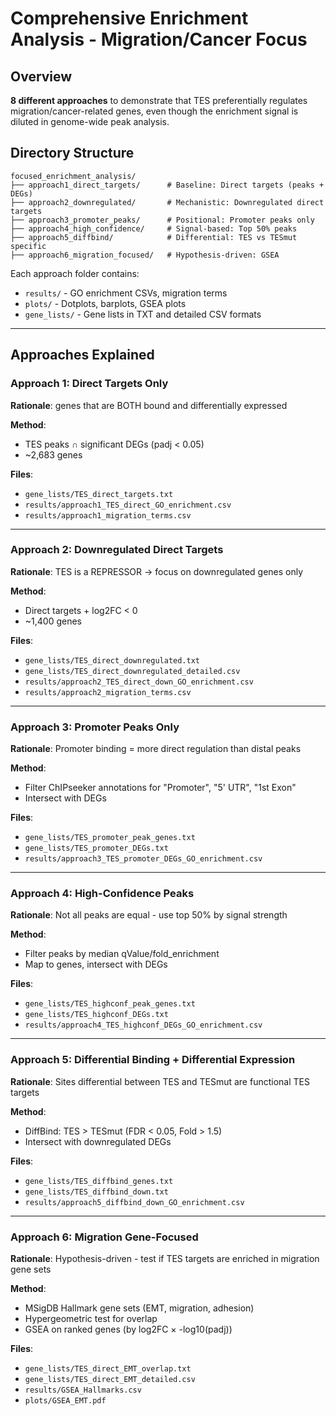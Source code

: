 # Comprehensive Enrichment Analysis - Migration/Cancer Focus

## Overview

**8 different approaches** to demonstrate that TES preferentially regulates migration/cancer-related genes, even though the enrichment signal is diluted in genome-wide peak analysis.


## Directory Structure

```
focused_enrichment_analysis/
├── approach1_direct_targets/      # Baseline: Direct targets (peaks + DEGs)
├── approach2_downregulated/       # Mechanistic: Downregulated direct targets
├── approach3_promoter_peaks/      # Positional: Promoter peaks only
├── approach4_high_confidence/     # Signal-based: Top 50% peaks
├── approach5_diffbind/            # Differential: TES vs TESmut specific
├── approach6_migration_focused/   # Hypothesis-driven: GSEA
```

Each approach folder contains:
- `results/` - GO enrichment CSVs, migration terms
- `plots/` - Dotplots, barplots, GSEA plots
- `gene_lists/` - Gene lists in TXT and detailed CSV formats

---

## Approaches Explained

### **Approach 1: Direct Targets Only**

**Rationale**: genes that are BOTH bound and differentially expressed

**Method**:
- TES peaks ∩ significant DEGs (padj < 0.05)
- ~2,683 genes

**Files**:
- `gene_lists/TES_direct_targets.txt`
- `results/approach1_TES_direct_GO_enrichment.csv`
- `results/approach1_migration_terms.csv`

---

### **Approach 2: Downregulated Direct Targets**

**Rationale**: TES is a REPRESSOR → focus on downregulated genes only

**Method**:
- Direct targets + log2FC < 0
- ~1,400 genes

**Files**:
- `gene_lists/TES_direct_downregulated.txt`
- `gene_lists/TES_direct_downregulated_detailed.csv`
- `results/approach2_TES_direct_down_GO_enrichment.csv`
- `results/approach2_migration_terms.csv`

---

### **Approach 3: Promoter Peaks Only**

**Rationale**: Promoter binding = more direct regulation than distal peaks

**Method**:
- Filter ChIPseeker annotations for "Promoter", "5' UTR", "1st Exon"
- Intersect with DEGs

**Files**:
- `gene_lists/TES_promoter_peak_genes.txt`
- `gene_lists/TES_promoter_DEGs.txt`
- `results/approach3_TES_promoter_DEGs_GO_enrichment.csv`

---

### **Approach 4: High-Confidence Peaks**

**Rationale**: Not all peaks are equal - use top 50% by signal strength

**Method**:
- Filter peaks by median qValue/fold_enrichment
- Map to genes, intersect with DEGs

**Files**:
- `gene_lists/TES_highconf_peak_genes.txt`
- `gene_lists/TES_highconf_DEGs.txt`
- `results/approach4_TES_highconf_DEGs_GO_enrichment.csv`

---

### **Approach 5: Differential Binding + Differential Expression**

**Rationale**: Sites differential between TES and TESmut are functional TES targets

**Method**:
- DiffBind: TES > TESmut (FDR < 0.05, Fold > 1.5)
- Intersect with downregulated DEGs

**Files**:
- `gene_lists/TES_diffbind_genes.txt`
- `gene_lists/TES_diffbind_down.txt`
- `results/approach5_diffbind_down_GO_enrichment.csv`

---

### **Approach 6: Migration Gene-Focused**

**Rationale**: Hypothesis-driven - test if TES targets are enriched in migration gene sets

**Method**:
- MSigDB Hallmark gene sets (EMT, migration, adhesion)
- Hypergeometric test for overlap
- GSEA on ranked genes (by log2FC × -log10(padj))

**Files**:
- `gene_lists/TES_direct_EMT_overlap.txt`
- `gene_lists/TES_direct_EMT_detailed.csv`
- `results/GSEA_Hallmarks.csv`
- `plots/GSEA_EMT.pdf`
